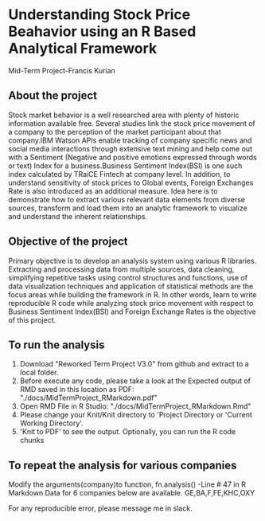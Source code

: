# Understanding Stock Price Beahavior using an R Based Analytical Framework
Mid-Term Project-Francis Kurian

## About the project
Stock market behavior is a well researched area with plenty of historic information available free. Several studies link the stock price movement of a company to the perception of the market participant about that company.IBM Watson APIs enable tracking of company specific news and social media interactions through extensive text mining and help come out with a Sentiment (Negative and positive emotions expressed through words or text) Index for a business.Business Sentiment Index(BSI) is one such index calculated by TRaiCE Fintech at company level. In addition, to understand  sensitivity of stock prices to Global events, Foreign Exchanges Rate is also introduced as an additional measure.  Idea here is to demonstrate how to extract various relevant data elements from diverse sources, transform and load them into an analytic framework to visualize and understand the inherent relationships.

## Objective of the project

Primary objective is to develop an analysis system using various R libraries. Extracting and processing data from multiple sources, data cleaning, simplifying repetitive tasks using control structures and functions, use of data visualization techniques and application of statistical methods  are the focus areas while building the framework in R. In other words, learn to write reproducible R code while analyzing stock price movement with respect to Business Sentiment Index(BSI) and Foreign Exchange Rates is the objective of this project.

## To run the analysis

1. Download "Reworked Term Project V3.0" from github and extract to a local folder.
2. Before execute any code, please take a look at the Expected output of RMD saved in this location as PDF: "./docs/MidTermProject_RMarkdown.pdf" 
3. Open RMD File in R Studio: "./docs/MidTermProject_RMarkdown.Rmd"
4. Please change your Knit/Knit directory to 'Project Directory or 'Current Working Directory'.  
5. 'Knit to PDF' to see the output.  Optionally, you can run the R code chunks 

## To repeat the analysis for various companies
Modify the arguments(company)to function, fn.analysis() -Line # 47 in R Markdown
Data for 6 companies below are available. 
GE,BA,F,FE,KHC,OXY

For any reproducible error, please message me in slack.
